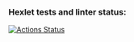 ### Hexlet tests and linter status:
[![Actions Status](https://github.com/DmitryNikolaev98/java-project-72/workflows/hexlet-check/badge.svg)](https://github.com/DmitryNikolaev98/java-project-72/actions)